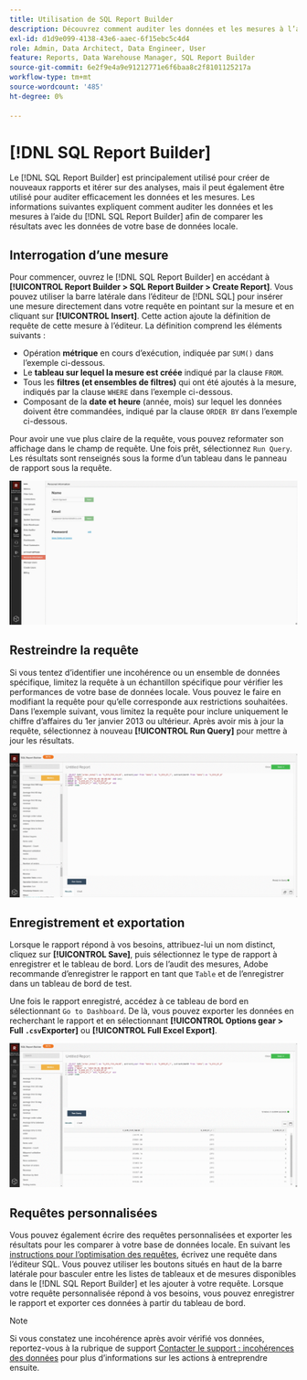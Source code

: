 ```yaml
---
title: Utilisation de SQL Report Builder
description: Découvrez comment auditer les données et les mesures à l’aide de SQL Report Builder afin de comparer les résultats avec les données de votre base de données locale.
exl-id: d1d9e099-4138-43e6-aaec-6f15ebc5c4d4
role: Admin, Data Architect, Data Engineer, User
feature: Reports, Data Warehouse Manager, SQL Report Builder
source-git-commit: 6e2f9e4a9e91212771e6f6baa8c2f8101125217a
workflow-type: tm+mt
source-wordcount: '485'
ht-degree: 0%

---
```


# [!DNL SQL Report Builder]

Le [!DNL SQL Report Builder] est principalement utilisé pour créer de nouveaux rapports et itérer sur des analyses, mais il peut également être utilisé pour auditer efficacement les données et les mesures. Les informations suivantes expliquent comment auditer les données et les mesures à l’aide du [!DNL SQL Report Builder] afin de comparer les résultats avec les données de votre base de données locale.

## Interrogation d’une mesure

Pour commencer, ouvrez le [!DNL SQL Report Builder] en accédant à **[!UICONTROL Report Builder > SQL Report Builder > Create Report]**. Vous pouvez utiliser la barre latérale dans l’éditeur de [!DNL SQL] pour insérer une mesure directement dans votre requête en pointant sur la mesure et en cliquant sur **[!UICONTROL Insert]**. Cette action ajoute la définition de requête de cette mesure à l’éditeur. La définition comprend les éléments suivants :

- Opération **métrique** en cours d’exécution, indiquée par `SUM()` dans l’exemple ci-dessous.
- Le **tableau sur lequel la mesure est créée** indiqué par la clause `FROM`.
- Tous les **filtres (et ensembles de filtres)** qui ont été ajoutés à la mesure, indiqués par la clause `WHERE` dans l’exemple ci-dessous.
- Composant de la **date et heure** (année, mois) sur lequel les données doivent être commandées, indiqué par la clause `ORDER BY` dans l’exemple ci-dessous.

Pour avoir une vue plus claire de la requête, vous pouvez reformater son affichage dans le champ de requête. Une fois prêt, sélectionnez `Run Query`. Les résultats sont renseignés sous la forme d’un tableau dans le panneau de rapport sous la requête.

![](../../assets/run-query-results.gif)

## Restreindre la requête

Si vous tentez d’identifier une incohérence ou un ensemble de données spécifique, limitez la requête à un échantillon spécifique pour vérifier les performances de votre base de données locale. Vous pouvez le faire en modifiant la requête pour qu’elle corresponde aux restrictions souhaitées. Dans l’exemple suivant, vous limitez la requête pour inclure uniquement le chiffre d’affaires du 1er janvier 2013 ou ultérieur. Après avoir mis à jour la requête, sélectionnez à nouveau **[!UICONTROL Run Query]** pour mettre à jour les résultats.

![](../../assets/restricting-query.gif)

## Enregistrement et exportation

Lorsque le rapport répond à vos besoins, attribuez-lui un nom distinct, cliquez sur **[!UICONTROL Save]**, puis sélectionnez le type de rapport à enregistrer et le tableau de bord. Lors de l’audit des mesures, Adobe recommande d’enregistrer le rapport en tant que `Table` et de l’enregistrer dans un tableau de bord de test.

Une fois le rapport enregistré, accédez à ce tableau de bord en sélectionnant `Go to Dashboard`. De là, vous pouvez exporter les données en recherchant le rapport et en sélectionnant **[!UICONTROL Options gear > Full `.csv`Exporter]** ou **[!UICONTROL Full Excel Export]**.

![](../../assets/export-dboard-data.gif)

## Requêtes personnalisées

Vous pouvez également écrire des requêtes personnalisées et exporter les résultats pour les comparer à votre base de données locale. En suivant les [instructions pour l’optimisation des requêtes](../../best-practices/optimizing-your-sql-queries.md), écrivez une requête dans l’éditeur SQL. Vous pouvez utiliser les boutons situés en haut de la barre latérale pour basculer entre les listes de tableaux et de mesures disponibles dans le [!DNL SQL Report Builder] et les ajouter à votre requête. Lorsque votre requête personnalisée répond à vos besoins, vous pouvez enregistrer le rapport et exporter ces données à partir du tableau de bord.

>[!NOTE]
>
>Si vous constatez une incohérence après avoir vérifié vos données, reportez-vous à la rubrique de support [Contacter le support : incohérences des données](https://experienceleague.adobe.com/docs/commerce-knowledge-base/kb/troubleshooting/miscellaneous/mbi-data-discrepancies.html) pour plus d’informations sur les actions à entreprendre ensuite.
